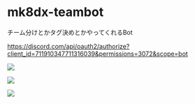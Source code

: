 # mk8dx-teambot
チーム分けとかタグ決めとかやってくれるBot

https://discord.com/api/oauth2/authorize?client_id=711910347711316039&permissions=3072&scope=bot

![](https://i.imgur.com/ftk7mP0.png)

![](https://i.imgur.com/Fi3NdCd.png)

![](https://i.imgur.com/HpIeJW0.png)

